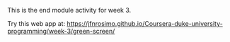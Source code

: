 This is the end module activity for week 3.

Try this web app at:
https://jfnrosimo.github.io/Coursera-duke-university-programming/week-3/green-screen/
